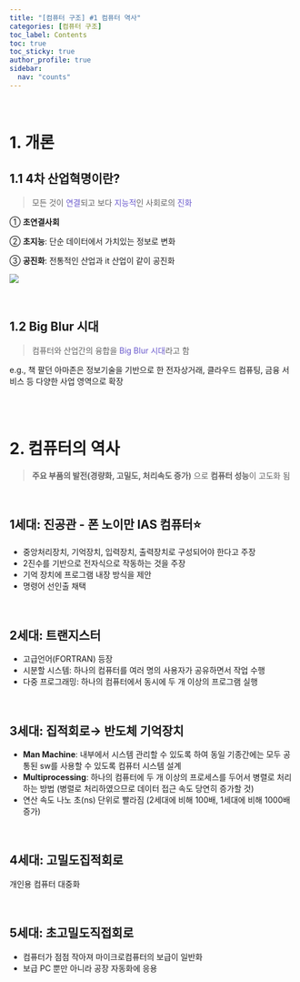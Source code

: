 ```yaml
---
title: "[컴퓨터 구조] #1 컴퓨터 역사"
categories: [컴퓨터 구조]
toc_label: Contents
toc: true
toc_sticky: true
author_profile: true
sidebar:
  nav: "counts"
---
```


<br>

# 1. 개론

## 1.1 4차 산업혁명이란?

> 모든 것이 <span style="color:slateblue">연결</span>되고 보다 <span style="color:slateblue">지능적</span>인 사회로의 <span style="color:slateblue">진화</span>

① **초연결사회**

② **초지능**: 단순 데이터에서 가치있는 정보로 변화

③ **공진화**: 전통적인 산업과 it 산업이 같이 공진화

![](https://velog.velcdn.com/images/sieunpark/post/48cec707-1ae3-4095-9079-bcec03be6e93/image.png)

<br>

## 1.2 Big Blur 시대

> 컴퓨터와 산업간의 융합을 <span style="color:slateblue">Big Blur 시대</span>라고 함

e.g., 책 팔던 아마존은 정보기술을 기반으로 한 전자상거래, 클라우드 컴퓨팅, 금융 서비스 등 다양한 사업 영역으로 확장

<br><br>

# 2. 컴퓨터의 역사

> **주요 부품의 발전(경량화, 고밀도, 처리속도 증가)** 으로 **컴퓨터 성능**이 고도화 됨

<br>

## 1세대: 진공관 - 폰 노이만 IAS 컴퓨터⭐

- 중앙처리장치, 기억장치, 입력장치, 출력장치로 구성되어야 한다고 주장
- 2진수를 기반으로 전자식으로 작동하는 것을 주장
- 기억 장치에 프로그램 내장 방식을 제안
- 명령어 선인출 채택

<br>

## 2세대: 트랜지스터

- 고급언어(FORTRAN) 등장
- 시분할 시스템: 하나의 컴퓨터를 여러 명의 사용자가 공유하면서 작업 수행
- 다중 프로그래밍: 하나의 컴퓨터에서 동시에 두 개 이상의 프로그램 실행

<br>

## 3세대: 집적회로→ 반도체 기억장치

- **Man Machine**: 내부에서 시스템 관리할 수 있도록 하여 동일 기종간에는 모두 공통된 sw를 사용할 수 있도록 컴퓨터 시스템 설계
- **Multiprocessing**: 하나의 컴퓨터에 두 개 이상의 프로세스를 두어서 병렬로 처리하는 방법 (병렬로 처리하였으므로 데이터 접근 속도 당연히 증가할 것)
- 연산 속도 나노 초(ns) 단위로 빨라짐 (2세대에 비해 100배, 1세대에 비해 1000배 증가)

<br>

## 4세대: 고밀도집적회로

개인용 컴퓨터 대중화

<br>

## 5세대: 초고밀도직접회로

- 컴퓨터가 점점 작아져 마이크로컴퓨터의 보급이 일반화
- 보급 PC 뿐만 아니라 공장 자동화에 응용

<br>

